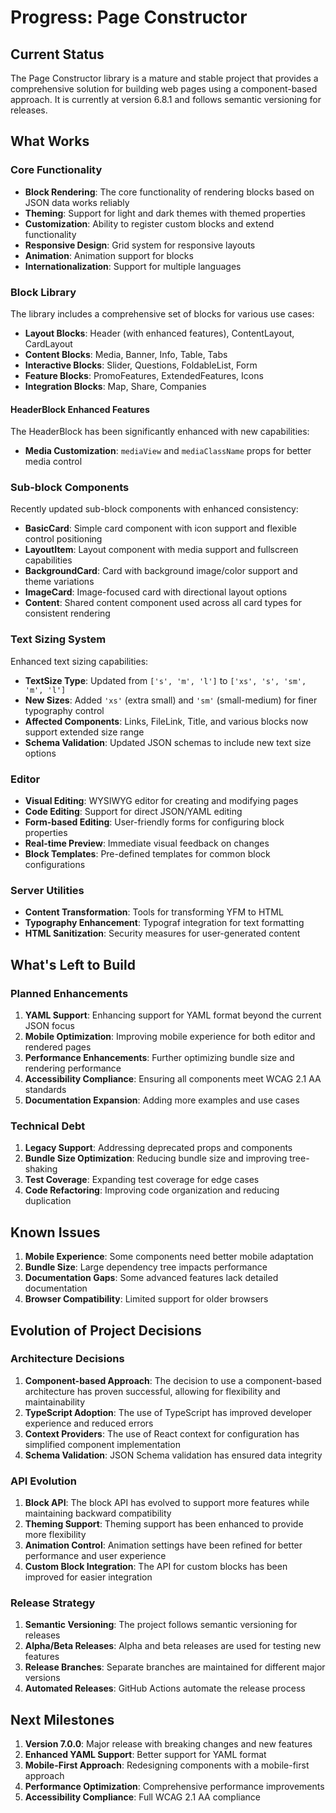 # Progress: Page Constructor

## Current Status

The Page Constructor library is a mature and stable project that provides a comprehensive solution for building web pages using a component-based approach. It is currently at version 6.8.1 and follows semantic versioning for releases.

## What Works

### Core Functionality

- **Block Rendering**: The core functionality of rendering blocks based on JSON data works reliably
- **Theming**: Support for light and dark themes with themed properties
- **Customization**: Ability to register custom blocks and extend functionality
- **Responsive Design**: Grid system for responsive layouts
- **Animation**: Animation support for blocks
- **Internationalization**: Support for multiple languages

### Block Library

The library includes a comprehensive set of blocks for various use cases:

- **Layout Blocks**: Header (with enhanced features), ContentLayout, CardLayout
- **Content Blocks**: Media, Banner, Info, Table, Tabs
- **Interactive Blocks**: Slider, Questions, FoldableList, Form
- **Feature Blocks**: PromoFeatures, ExtendedFeatures, Icons
- **Integration Blocks**: Map, Share, Companies

#### HeaderBlock Enhanced Features

The HeaderBlock has been significantly enhanced with new capabilities:

- **Media Customization**: `mediaView` and `mediaClassName` props for better media control

### Sub-block Components

Recently updated sub-block components with enhanced consistency:

- **BasicCard**: Simple card component with icon support and flexible control positioning
- **LayoutItem**: Layout component with media support and fullscreen capabilities
- **BackgroundCard**: Card with background image/color support and theme variations
- **ImageCard**: Image-focused card with directional layout options
- **Content**: Shared content component used across all card types for consistent rendering

### Text Sizing System

Enhanced text sizing capabilities:

- **TextSize Type**: Updated from `['s', 'm', 'l']` to `['xs', 's', 'sm', 'm', 'l']`
- **New Sizes**: Added `'xs'` (extra small) and `'sm'` (small-medium) for finer typography control
- **Affected Components**: Links, FileLink, Title, and various blocks now support extended size range
- **Schema Validation**: Updated JSON schemas to include new text size options

### Editor

- **Visual Editing**: WYSIWYG editor for creating and modifying pages
- **Code Editing**: Support for direct JSON/YAML editing
- **Form-based Editing**: User-friendly forms for configuring block properties
- **Real-time Preview**: Immediate visual feedback on changes
- **Block Templates**: Pre-defined templates for common block configurations

### Server Utilities

- **Content Transformation**: Tools for transforming YFM to HTML
- **Typography Enhancement**: Typograf integration for text formatting
- **HTML Sanitization**: Security measures for user-generated content

## What's Left to Build

### Planned Enhancements

1. **YAML Support**: Enhancing support for YAML format beyond the current JSON focus
2. **Mobile Optimization**: Improving mobile experience for both editor and rendered pages
3. **Performance Enhancements**: Further optimizing bundle size and rendering performance
4. **Accessibility Compliance**: Ensuring all components meet WCAG 2.1 AA standards
5. **Documentation Expansion**: Adding more examples and use cases

### Technical Debt

1. **Legacy Support**: Addressing deprecated props and components
2. **Bundle Size Optimization**: Reducing bundle size and improving tree-shaking
3. **Test Coverage**: Expanding test coverage for edge cases
4. **Code Refactoring**: Improving code organization and reducing duplication

## Known Issues

1. **Mobile Experience**: Some components need better mobile adaptation
2. **Bundle Size**: Large dependency tree impacts performance
3. **Documentation Gaps**: Some advanced features lack detailed documentation
4. **Browser Compatibility**: Limited support for older browsers

## Evolution of Project Decisions

### Architecture Decisions

1. **Component-based Approach**: The decision to use a component-based architecture has proven successful, allowing for flexibility and maintainability
2. **TypeScript Adoption**: The use of TypeScript has improved developer experience and reduced errors
3. **Context Providers**: The use of React context for configuration has simplified component implementation
4. **Schema Validation**: JSON Schema validation has ensured data integrity

### API Evolution

1. **Block API**: The block API has evolved to support more features while maintaining backward compatibility
2. **Theming Support**: Theming support has been enhanced to provide more flexibility
3. **Animation Control**: Animation settings have been refined for better performance and user experience
4. **Custom Block Integration**: The API for custom blocks has been improved for easier integration

### Release Strategy

1. **Semantic Versioning**: The project follows semantic versioning for releases
2. **Alpha/Beta Releases**: Alpha and beta releases are used for testing new features
3. **Release Branches**: Separate branches are maintained for different major versions
4. **Automated Releases**: GitHub Actions automate the release process

## Next Milestones

1. **Version 7.0.0**: Major release with breaking changes and new features
2. **Enhanced YAML Support**: Better support for YAML format
3. **Mobile-First Approach**: Redesigning components with a mobile-first approach
4. **Performance Optimization**: Comprehensive performance improvements
5. **Accessibility Compliance**: Full WCAG 2.1 AA compliance
